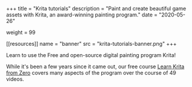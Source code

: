 +++
title = "Krita tutorials"
description = "Paint and create beautiful game assets with Krita, an award-winning painting program."
date = "2020-05-26"

weight = 99

[[resources]]
name = "banner"
src = "krita-tutorials-banner.png"
+++

Learn to use the Free and open-source digital painting program Krita!

While it's been a few years since it came out, our free course [Learn Krita from Zero](legacy/krita-from-zero) covers many aspects of the program over the course of 49 videos.
